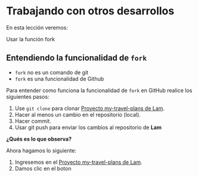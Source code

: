 # Trabajando con otros desarrollos

En esta lección veremos:

Usar la función fork

## Entendiendo la funcionalidad de `fork`

 - `fork` no es un comando de git
 - `fork` es una funcionalidad de Github

Para entender como funciona la funcionalidad de `fork` en GitHub realice los siguientes pasos:

1. Use `git clone` para clonar [Proyecto my-travel-plans de Lam](https://github.com/udacity/course-collaboration-travel-plans).
2. Hacer al menos un cambio en el repositorio (local).
3. Hacer commit.
4. Usar git push para enviar los cambios al repositorio de **Lam**

**¿Qués es lo que observa?**

Ahora hagamos lo siguiente:

 1. Ingresemos en el [Proyecto my-travel-plans de Lam](https://github.com/udacity/course-collaboration-travel-plans).
 2. Damos clic en el boton 
<!--stackedit_data:
eyJoaXN0b3J5IjpbMzUzNDY1OTQ5LDkwODU4NzUwOF19
-->